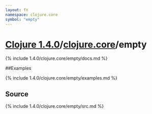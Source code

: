 ```yaml
---
layout: fn
namespace: clojure.core
symbol: "empty"
---
```


# [Clojure 1.4.0](../../)/[clojure.core](../)/empty

{% include 1.4.0/clojure.core/empty/docs.md %}

##Examples

{% include 1.4.0/clojure.core/empty/examples.md %}
## Source
{% include 1.4.0/clojure.core/empty/src.md %}

